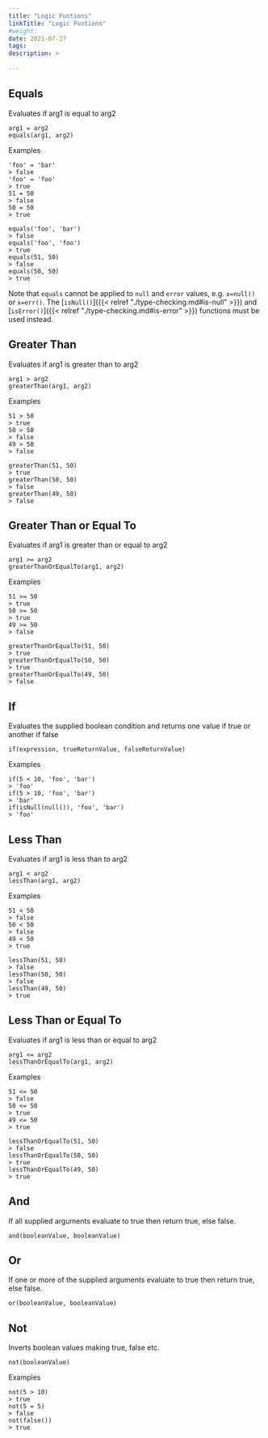 ```yaml
---
title: "Logic Funtions"
linkTitle: "Logic Funtions"
#weight:
date: 2021-07-27
tags: 
description: >
  
---
```


## Equals

Evaluates if arg1 is equal to arg2

```clike
arg1 = arg2
equals(arg1, arg2)
```

Examples

```clike
'foo' = 'bar'
> false
'foo' = 'foo'
> true
51 = 50
> false
50 = 50
> true

equals('foo', 'bar')
> false
equals('foo', 'foo')
> true
equals(51, 50)
> false
equals(50, 50)
> true
```

Note that `equals` cannot be applied to `null` and `error` values, e.g. `x=null()` or `x=err()`. The [`isNull()`]({{< relref "./type-checking.md#is-null" >}}) and [`isError()`]({{< relref "./type-checking.md#is-error" >}}) functions must be used instead.


## Greater Than

Evaluates if arg1 is greater than to arg2

```clike
arg1 > arg2
greaterThan(arg1, arg2)
```

Examples

```clike
51 > 50
> true
50 > 50
> false
49 > 50
> false

greaterThan(51, 50)
> true
greaterThan(50, 50)
> false
greaterThan(49, 50)
> false
```


## Greater Than or Equal To

Evaluates if arg1 is greater than or equal to arg2

```clike
arg1 >= arg2
greaterThanOrEqualTo(arg1, arg2)
```

Examples

```clike
51 >= 50
> true
50 >= 50
> true
49 >= 50
> false

greaterThanOrEqualTo(51, 50)
> true
greaterThanOrEqualTo(50, 50)
> true
greaterThanOrEqualTo(49, 50)
> false
```


## If

Evaluates the supplied boolean condition and returns one value if true or another if false

```clike
if(expression, trueReturnValue, falseReturnValue)
```

Examples

```clike
if(5 < 10, 'foo', 'bar')
> 'foo'
if(5 > 10, 'foo', 'bar')
> 'bar'
if(isNull(null()), 'foo', 'bar')
> 'foo'
```


## Less Than

Evaluates if arg1 is less than to arg2

```clike
arg1 < arg2
lessThan(arg1, arg2)
```

Examples

```clike
51 < 50
> false
50 < 50
> false
49 < 50
> true

lessThan(51, 50)
> false
lessThan(50, 50)
> false
lessThan(49, 50)
> true
```


## Less Than or Equal To

Evaluates if arg1 is less than or equal to arg2

```clike
arg1 <= arg2
lessThanOrEqualTo(arg1, arg2)
```

Examples

```clike
51 <= 50
> false
50 <= 50
> true
49 <= 50
> true

lessThanOrEqualTo(51, 50)
> false
lessThanOrEqualTo(50, 50)
> true
lessThanOrEqualTo(49, 50)
> true
```


## And

If all supplied arguments evaluate to true then return true, else false.

```clike
and(booleanValue, booleanValue)
```


## Or

If one or more of the supplied arguments evaluate to true then return true, else false.

```clike
or(booleanValue, booleanValue)
```


## Not

Inverts boolean values making true, false etc.

```clike
not(booleanValue)
```

Examples

```clike
not(5 > 10)
> true
not(5 = 5)
> false
not(false())
> true
```
